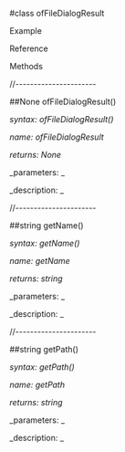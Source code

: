 #class ofFileDialogResult

Example



Reference



Methods



//----------------------

##None ofFileDialogResult()

_syntax: ofFileDialogResult()_

_name: ofFileDialogResult_

_returns: None_

_parameters: _



_description: _















//----------------------

##string getName()

_syntax: getName()_

_name: getName_

_returns: string_

_parameters: _



_description: _















//----------------------

##string getPath()

_syntax: getPath()_

_name: getPath_

_returns: string_

_parameters: _



_description: _
















